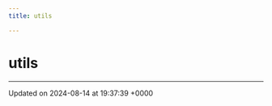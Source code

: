 ```yaml
---
title: utils

---
```


# utils








-------------------------------

Updated on 2024-08-14 at 19:37:39 +0000